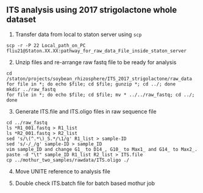 ## ITS analysis using 2017 strigolactone whole dataset

1. Transfer data from local to staton server using ``scp``

```
scp -r -P 22 Local_path_on_PC fliu21@Staton.XX.XX:pathway_for_raw_data_File_inside_staton_server
```

2. Unzip files and re-arrange raw fastq file to be ready for analysis


```
cd /staton/projects/soybean_rhizosphere/ITS_2017_strigolactone/raw_data
for file in *; do echo $file; cd $file; gunzip *; cd ../; done
mkdir ../raw_fastq
for file in *; do echo $file; cd $file; mv * ../../raw_fastq; cd ../; done
```

3. Generate ITS.file and ITS.oligo files in raw sequence file

```
cd ../raw_fastq
ls *R1_001.fastq > R1_list
ls *R2_001.fastq > R2_list
sed 's/\(^.*\)_S.*/\1/g' R1_list > sample-ID
sed 's/-/_/g' sample-ID > sample_ID
vim sample_ID and change G1_ to D14_, G10_ to Max1_ and G14_ to Max2_.
paste -d "\t" sample_ID R1_list R2_list > ITS.file
cp ../mothur_two_samples/rawdata/ITS.oligo ./
```

4. Move UNITE reference to analysis file


5. Double check ITS.batch file for batch based mothur job
